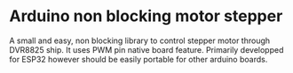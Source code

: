 
# Arduino non blocking motor stepper

A small and easy, non blocking library to control stepper motor through DVR8825 ship. It uses PWM pin native board feature. Primarily developped for ESP32 however should be easily portable for other arduino boards.
